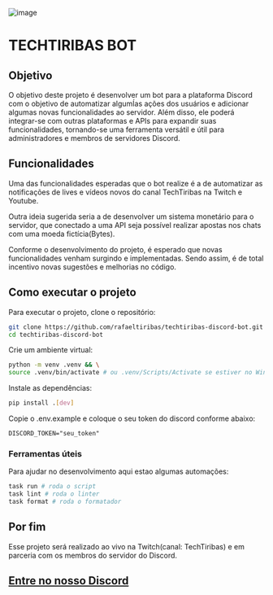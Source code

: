 
![image](https://github.com/rafaeltiribas/techtiribas-discord-bot/blob/main/assets/bot.png)

# TECHTIRIBAS BOT

## Objetivo

O objetivo deste projeto é desenvolver um bot para a plataforma Discord com o objetivo de automatizar algumÍas ações dos usuários e adicionar algumas novas funcionalidades ao servidor. Além disso, ele poderá integrar-se com outras plataformas e APIs para expandir suas funcionalidades, tornando-se uma ferramenta versátil e útil para administradores e membros de servidores Discord.

## Funcionalidades

Uma das funcionalidades esperadas que o bot realize é a de automatizar as notificações de lives e vídeos novos do canal TechTiribas na Twitch e Youtube. 

Outra ideia sugerida seria a de desenvolver um sistema monetário para o servidor, que conectado a uma API seja possível realizar apostas nos chats com uma moeda fictícia(Bytes).

Conforme o desenvolvimento do projeto, é esperado que novas funcionalidades venham surgindo e implementadas. Sendo assim, é de total incentivo novas sugestões e melhorias no código.

## Como executar o projeto

Para executar o projeto, clone o repositório:

```bash
git clone https://github.com/rafaeltiribas/techtiribas-discord-bot.git && \
cd techtiribas-discord-bot
```

Crie um ambiente virtual:

```bash
python -m venv .venv && \
source .venv/bin/activate # ou .venv/Scripts/Activate se estiver no Windows
```

Instale as dependências:

```bash
pip install .[dev]
```

Copie o .env.example e coloque o seu token do discord conforme abaixo:

```
DISCORD_TOKEN="seu_token"
```

### Ferramentas úteis

Para ajudar no desenvolvimento aqui estao algumas automações:

```bash
task run # roda o script
task lint # roda o linter
task format # roda o formatador
```

## Por fim

Esse projeto será realizado ao vivo na Twitch(canal: TechTiribas) e em parceria com os membros do servidor do Discord.

## [Entre no nosso Discord](https://discord.gg/WWPT2xYczy)

